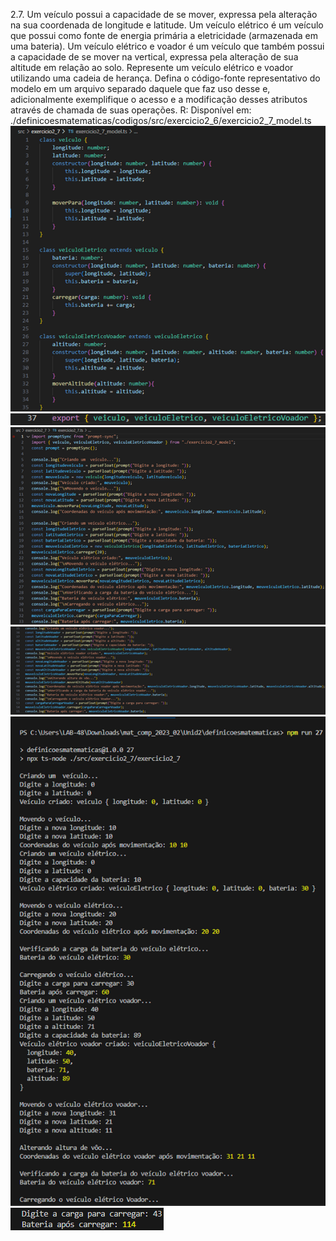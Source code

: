 2.7. Um veículo possui a capacidade de se mover, expressa pela alteração na sua coordenada de longitude e latitude. Um veículo elétrico é um veículo que possui como fonte de energia primária a eletricidade (armazenada em uma bateria). Um veículo elétrico e voador é um veículo que também possui a capacidade de se mover na vertical, expressa pela alteração de sua altitude em relação ao solo. Represente um veículo elétrico e voador utilizando uma cadeia de herança. Defina o código-fonte representativo do modelo em um arquivo separado daquele que faz uso desse e, adicionalmente exemplifique o acesso e a modificação desses atributos através de chamada de suas operações.
R: Disponível em:
./definicoesmatematicas/codigos/src/exercicio2_6/exercicio2_7_model.ts
<img src=./imgs/veiculoclass.png>
<img src=./imgs/veiculoclass2.png>
<img src=./imgs/veiculoexemplo.png>
<img src=./imgs/veiculoexemplo2.png>
<img src=./imgs/retveiculo.png>
<img src=./imgs/retveiculo2.png>
